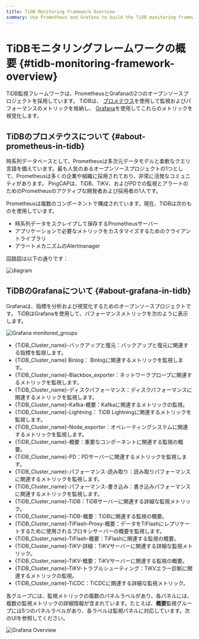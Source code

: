 ```yaml
---
title: TiDB Monitoring Framework Overview
summary: Use Prometheus and Grafana to build the TiDB monitoring framework.
---
```


# TiDBモニタリングフレームワークの概要 {#tidb-monitoring-framework-overview}

TiDB監視フレームワークは、PrometheusとGrafanaの2つのオープンソースプロジェクトを採用しています。 TiDBは、 [プロメテウス](https://prometheus.io)を使用して監視およびパフォーマンスのメトリックを格納し、 [Grafana](https://grafana.com/grafana)を使用してこれらのメトリックを視覚化します。

## TiDBのプロメテウスについて {#about-prometheus-in-tidb}

時系列データベースとして、Prometheusは多次元データモデルと柔軟なクエリ言語を備えています。最も人気のあるオープンソースプロジェクトの1つとして、Prometheusは多くの企業や組織に採用されており、非常に活発なコミュニティがあります。 PingCAPは、TiDB、TiKV、およびPDでの監視とアラートのためのPrometheusのアクティブな開発者および採用者の1人です。

Prometheusは複数のコンポーネントで構成されています。現在、TiDBは次のものを使用しています。

-   時系列データをスクレイプして保存するPrometheusサーバー
-   アプリケーションで必要なメトリックをカスタマイズするためのクライアントライブラリ
-   アラートメカニズムのAlertmanager

回路図は以下の通りです：

![diagram](https://download.pingcap.com/images/docs/prometheus-in-tidb.png)

## TiDBのGrafanaについて {#about-grafana-in-tidb}

Grafanaは、指標を分析および視覚化するためのオープンソースプロジェクトです。 TiDBはGrafanaを使用して、パフォーマンスメトリックを次のように表示します。

![Grafana monitored\_groups](https://download.pingcap.com/images/docs/grafana-monitored-groups.png)

-   {TiDB_Cluster_name}-バックアップと復元：バックアップと復元に関連する指標を監視します。
-   {TiDB_Cluster_name} Binlog： Binlogに関連するメトリックを監視します。
-   {TiDB_Cluster_name}-Blackbox_exporter：ネットワークプローブに関連するメトリックを監視します。
-   {TiDB_Cluster_name}-ディスクパフォーマンス：ディスクパフォーマンスに関連するメトリックを監視します。
-   {TiDB_Cluster_name}-Kafka-概要：Kafkaに関連するメトリックの監視。
-   {TiDB_Cluster_name}-Lightning： TiDB Lightningに関連するメトリックを監視します。
-   {TiDB_Cluster_name}-Node_exporter：オペレーティングシステムに関連するメトリックを監視します。
-   {TiDB_Cluster_name}-概要：重要なコンポーネントに関連する監視の概要。
-   {TiDB_Cluster_name}-PD：PDサーバーに関連するメトリックを監視します。
-   {TiDB_Cluster_name}-パフォーマンス-読み取り：読み取りパフォーマンスに関連するメトリックを監視します。
-   {TiDB_Cluster_name}-パフォーマンス-書き込み：書き込みパフォーマンスに関連するメトリックを監視します。
-   {TiDB_Cluster_name}-TiDB：TiDBサーバーに関連する詳細な監視メトリック。
-   {TiDB_Cluster_name}-TiDB-概要：TiDBに関連する監視の概要。
-   {TiDB_Cluster_name}-TiFlash-Proxy-概要：データをTiFlashにレプリケートするために使用されるプロキシサーバーの概要を監視します。
-   {TiDB_Cluster_name}-TiFlash-概要：TiFlashに関連する監視の概要。
-   {TiDB_Cluster_name}-TiKV-詳細：TiKVサーバーに関連する詳細な監視メトリック。
-   {TiDB_Cluster_name}-TiKV-概要：TiKVサーバーに関連する監視の概要。
-   {TiDB_Cluster_name}-TiKV-トラブルシューティング：TiKVエラー診断に関連するメトリックの監視。
-   {TiDB_Cluster_name}-TiCDC：TiCDCに関連する詳細な監視メトリック。

各グループには、監視メトリックの複数のパネルラベルがあり、各パネルには、複数の監視メトリックの詳細情報が含まれています。たとえば、**概要**監視グループには5つのパネルラベルがあり、各ラベルは監視パネルに対応しています。次のUIを参照してください。

![Grafana Overview](https://download.pingcap.com/images/docs/grafana-monitor-overview.png)
